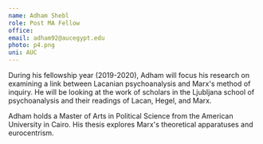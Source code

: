 ```yaml
---
name: Adham Shebl
role: Post MA Fellow
office:
email: adham92@aucegypt.edu
photo: p4.png
uni: AUC
---
```


During his fellowship year (2019-2020), Adham will focus his research on examining a link between Lacanian psychoanalysis and Marx's method of inquiry. He will be looking at the work of scholars in the Ljubljana school of psychoanalysis and their readings of Lacan, Hegel, and Marx.

Adham holds a Master of Arts in Political Science from the American University in Cairo. His thesis explores Marx's theoretical apparatuses and eurocentrism.
